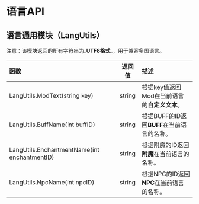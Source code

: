 # 语言API

## 语言通用模块（LangUtils）

注意：该模块返回的所有字符串为_**UTF8格式**_，用于兼容多国语言。

| 函数 | 返回值 | 描述 |
| :--- | :---: | :--- |
| LangUtils.ModText\(string key\) | string | 根据key值返回Mod在当前语言的**自定义文本**。 |
| LangUtils.BuffName\(int buffID\) | string | 根据BUFF的ID返回**BUFF**在当前语言的名称。 |
| LangUtils.EnchantmentName\(int enchantmentID\) | string | 根据附魔的ID返回**附魔**在当前语言的名称。 |
| LangUtils.NpcName\(int npcID\) | string | 根据NPC的ID返回**NPC**在当前语言的名称。 |



